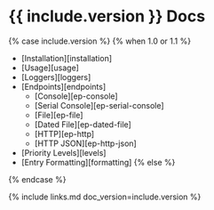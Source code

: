# {{ include.version }} Docs

{% case include.version %}
{% when 1.0 or 1.1 %}
* [Installation][installation]
* [Usage][usage]
* [Loggers][loggers]
* [Endpoints][endpoints]
  * [Console][ep-console]
  * [Serial Console][ep-serial-console]
  * [File][ep-file]
  * [Dated File][ep-dated-file]
  * [HTTP][ep-http]
  * [HTTP JSON][ep-http-json]
* [Priority Levels][levels]
* [Entry Formatting][formatting]
{% else %}

{% endcase %}

{% include links.md doc_version=include.version %}
